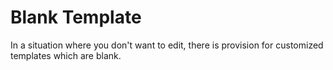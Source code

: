 # Blank Template

In a situation where you don't want to edit, there is provision for customized templates which are blank.
